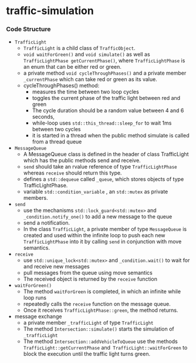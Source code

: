 # traffic-simulation

### Code Structure 
- `TrafficLight`
    - `TrafficLight` is a child class of `TrafficObject`.
    - `void waitForGreen()` and `void simulate()` as well as `TrafficLightPhase getCurrentPhase()`, where `TrafficLightPhase` is an enum that can be either red or green.  
    - a private method `void cycleThroughPhases()` and a private member `_currentPhase` which can take red or green as its value.
    - cycleThroughPhases() method: 
        - measures the time between two loop cycles 
        - toggles the current phase of the traffic light between red and green
        - The cycle duration should be a random value between 4 and 6 seconds, 
        - while-loop uses `std::this_thread::sleep_for` to wait 1ms between two cycles
        - it is started in a thread when the public method simulate is called from a thread queue
- `MessageQueue`
    - A MessageQueue class is defined in the header of class TrafficLight which has the public methods send and receive.
    - `send` should take an rvalue reference of type `TrafficLightPhase` whereas `receive` should return this type. 
    - defines a `std::dequeue` called `_queue`, which stores objects of type TrafficLightPhase. 
    - variable `std::condition_variable` , an `std::mutex` as private members.
- `send` 
    - use the mechanisms `std::lock_guard<std::mutex>` and `_condition.notify_one()` to add a new message to the queue
    - send a notification.
    - In the class `TrafficLight`, a private member of type `MessageQueue` is created and used within the infinite loop to push each new `TrafficLightPhase` into it by calling `send` in conjunction with move semantics. 
- `receive`
    - use `std::unique_lock<std::mutex>` and `_condition.wait()` to wait for and receive new messages  
    - pull messages from the queue using move semantics
    - The received object is returned by the `receive` function
- `waitForGreen()`
    - The method `waitForGreen` is completed, in which an infinite while loop runs 
    - repeatedly calls the `receive` function on the message queue. 
    - Once it receives `TrafficLightPhase::green`, the method returns.
- message exchange
    - a private member `_trafficLight` of type `TrafficLight` 
    - The method `Intersection::simulate()` starts the simulation of `_trafficLight`
    - The method `Intersection::addVehicleToQueue` use the methods `TrafficLight::getCurrentPhase` and` TrafficLight::waitForGreen` to block the execution until the traffic light turns green.
